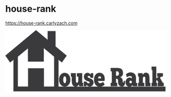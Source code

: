 # house-rank

https://house-rank.carlyzach.com

![house-rank](https://raw.githubusercontent.com/blaskovicz/house-rank/master/public/assets/house_rank-full-600.png)
